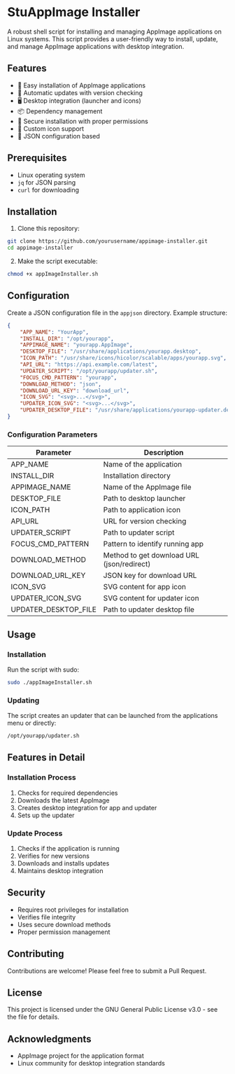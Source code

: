 # StuAppImage Installer

A robust shell script for installing and managing AppImage applications on Linux systems. This script provides a user-friendly way to install, update, and manage AppImage applications with desktop integration.

## Features

- 🚀 Easy installation of AppImage applications
- 🔄 Automatic updates with version checking
- 🖥️ Desktop integration (launcher and icons)
- 📦 Dependency management
- 🔐 Secure installation with proper permissions
- 🎨 Custom icon support
- 📝 JSON configuration based

## Prerequisites

- Linux operating system
- `jq` for JSON parsing
- `curl` for downloading

## Installation

1. Clone this repository:
```bash
git clone https://github.com/yourusername/appimage-installer.git
cd appimage-installer
```

2. Make the script executable:
```bash
chmod +x appImageInstaller.sh
```

## Configuration

Create a JSON configuration file in the `appjson` directory. Example structure:

```json
{
    "APP_NAME": "YourApp",
    "INSTALL_DIR": "/opt/yourapp",
    "APPIMAGE_NAME": "yourapp.AppImage",
    "DESKTOP_FILE": "/usr/share/applications/yourapp.desktop",
    "ICON_PATH": "/usr/share/icons/hicolor/scalable/apps/yourapp.svg",
    "API_URL": "https://api.example.com/latest",
    "UPDATER_SCRIPT": "/opt/yourapp/updater.sh",
    "FOCUS_CMD_PATTERN": "yourapp",
    "DOWNLOAD_METHOD": "json",
    "DOWNLOAD_URL_KEY": "download_url",
    "ICON_SVG": "<svg>...</svg>",
    "UPDATER_ICON_SVG": "<svg>...</svg>",
    "UPDATER_DESKTOP_FILE": "/usr/share/applications/yourapp-updater.desktop"
}
```

### Configuration Parameters

| Parameter | Description |
|-----------|-------------|
| APP_NAME | Name of the application |
| INSTALL_DIR | Installation directory |
| APPIMAGE_NAME | Name of the AppImage file |
| DESKTOP_FILE | Path to desktop launcher |
| ICON_PATH | Path to application icon |
| API_URL | URL for version checking |
| UPDATER_SCRIPT | Path to updater script |
| FOCUS_CMD_PATTERN | Pattern to identify running app |
| DOWNLOAD_METHOD | Method to get download URL (json/redirect) |
| DOWNLOAD_URL_KEY | JSON key for download URL |
| ICON_SVG | SVG content for app icon |
| UPDATER_ICON_SVG | SVG content for updater icon |
| UPDATER_DESKTOP_FILE | Path to updater desktop file |

## Usage

### Installation

Run the script with sudo:

```bash
sudo ./appImageInstaller.sh
```

### Updating

The script creates an updater that can be launched from the applications menu or directly:

```bash
/opt/yourapp/updater.sh
```

## Features in Detail

### Installation Process
1. Checks for required dependencies
2. Downloads the latest AppImage
3. Creates desktop integration for app and updater
4. Sets up the updater

### Update Process
1. Checks if the application is running
2. Verifies for new versions
3. Downloads and installs updates
4. Maintains desktop integration

## Security

- Requires root privileges for installation
- Verifies file integrity
- Uses secure download methods
- Proper permission management

## Contributing

Contributions are welcome! Please feel free to submit a Pull Request.

## License

This project is licensed under the GNU General Public License v3.0 - see the file for details.

## Acknowledgments

- AppImage project for the application format
- Linux community for desktop integration standards 
